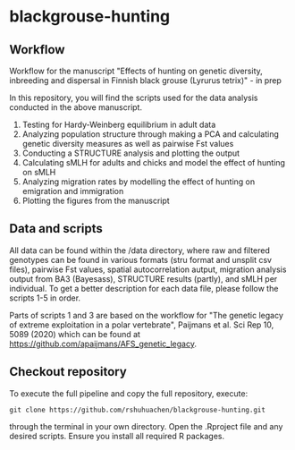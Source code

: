 # blackgrouse-hunting

## Workflow
Workflow for the manuscript "Effects of hunting on genetic diversity, inbreeding and dispersal in Finnish black grouse (Lyrurus tetrix)" - in prep

In this repository, you will find the scripts used for the data analysis conducted in the above manuscript.

1. Testing for Hardy-Weinberg equilibrium in adult data
2. Analyzing population structure through making a PCA and calculating genetic diversity measures as well as pairwise Fst values
3. Conducting a STRUCTURE analysis and plotting the output
4. Calculating sMLH for adults and chicks and model the effect of hunting on sMLH
5. Analyzing migration rates by modelling the effect of hunting on emigration and immigration
6. Plotting the figures from the manuscript


## Data and scripts
All data can be found within the /data directory, where raw and filtered genotypes can be found in various formats (stru format and unsplit csv files), pairwise Fst values, spatial autocorrelation autput, migration analysis output from BA3 (Bayesass), STRUCTURE results (partly), and sMLH per individual. To get a better description for each data file, please follow the scripts 1-5 in order.

Parts of scripts 1 and 3 are based on the workflow for "The genetic legacy of extreme exploitation in a polar vertebrate", Paijmans et al. Sci Rep 10, 5089 (2020) which can be found at https://github.com/apaijmans/AFS_genetic_legacy.


## Checkout repository
To execute the full pipeline and copy the full repository, execute:

```
git clone https://github.com/rshuhuachen/blackgrouse-hunting.git
```

through the terminal in your own directory. Open the .Rproject file and any desired scripts. Ensure you install all required R packages.

